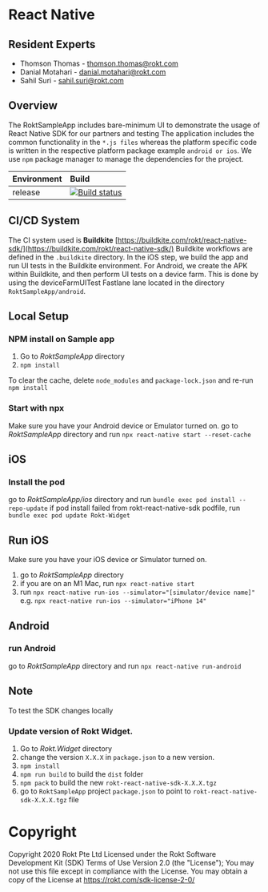 


# React Native 

## Resident Experts

- Thomson Thomas - thomson.thomas@rokt.com
- Danial Motahari - danial.motahari@rokt.com
- Sahil Suri - sahil.suri@rokt.com

## Overview
The RoktSampleApp includes bare-minimum UI to demonstrate the usage of React Native SDK for our partners and testing
The application includes the common functionality in the ```*.js files``` whereas the platform specific code is written in the respective platform package example ```android or ios```.
We use ```npm``` package manager to manage the dependencies for the project.


| Environment | Build |
| ----------- | :----- |
| release |  [![Build status](https://badge.buildkite.com/e75677bd3c8e83f1da750aa9124df1f418f211c9c630765ffd.svg)](https://buildkite.com/rokt/react-native-sdk)

## CI/CD System

The CI system used is  **Buildkite**  [https://buildkite.com/rokt/react-native-sdk/](https://buildkite.com/rokt/react-native-sdk/) Buildkite workflows are defined in the  `.buildkite`  directory. In the iOS step, we build the app and run UI tests in the Buildkite environment. For Android, we create the APK within Buildkite, and then perform UI tests on a device farm.   This is done by using the deviceFarmUITest Fastlane lane located in the directory `RoktSampleApp/android`.

## Local Setup

### NPM install on Sample app
1. Go to *RoktSampleApp* directory
2. `npm install`

To clear the cache, delete `node_modules` and `package-lock.json` and re-run `npm install`

### Start with npx
Make sure you have your Android device or Emulator turned on.
go to *RoktSampleApp* directory and run `npx react-native start --reset-cache`


## iOS

### Install the pod
go to *RoktSampleApp/ios* directory and run `bundle exec pod install --repo-update` 
if pod install failed from rokt-react-native-sdk podfile, run `bundle exec pod update Rokt-Widget`

## Run iOS
Make sure you have your iOS device or Simulator turned on.

1. go to *RoktSampleApp* directory 
2. if you are on an M1 Mac, run `npx react-native start`
3. run `npx react-native run-ios --simulator="[simulator/device name]"` e.g. `npx react-native run-ios --simulator="iPhone 14"`

## Android

### run Android
go to *RoktSampleApp* directory and run `npx react-native run-android` 

## Note
To test the SDK changes locally

### Update version of Rokt Widget. 
1. Go to *Rokt.Widget* directory
2. change the version ```X.X.X``` in ```package.json``` to a new version. 
3. `npm install`
4. `npm run build` to build the `dist` folder
5. `npm pack` to build the new ```rokt-react-native-sdk-X.X.X.tgz```
6. go to `RoktSampleApp` project ```package.json``` to point to ```rokt-react-native-sdk-X.X.X.tgz``` file

# Copyright
Copyright 2020 Rokt Pte Ltd Licensed under the Rokt Software Development Kit (SDK) Terms of Use Version 2.0 (the "License"); You may not use this file except in compliance with the License. You may obtain a copy of the License at https://rokt.com/sdk-license-2-0/